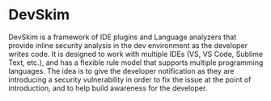 # DevSkim
DevSkim is a framework of IDE plugins and Language analyzers that provide inline security analysis in the dev environment as the developer writes code. It is designed to work with multiple IDEs (VS, VS Code, Sublime Text, etc.), and has a flexible rule model that supports multiple programming languages. The idea is to give the developer notification as they are introducing a security vulnerability in order to fix the issue at the point of introduction, and to help build awareness for the developer.
